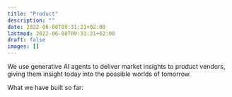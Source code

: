 ```yaml
---
title: "Product"
description: ""
date: 2022-06-08T09:31:21+02:00
lastmod: 2022-06-08T09:31:21+02:00
draft: false
images: []
---
```


We use generative AI agents to deliver market insights to product vendors, giving them insight today into the possible worlds of tomorrow. 

What we have built so far:
